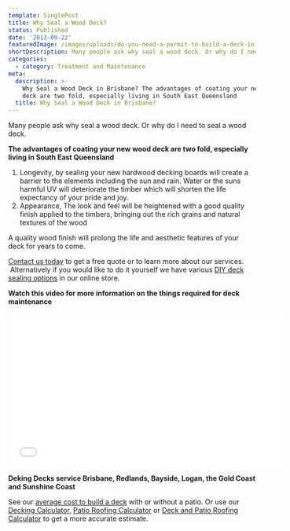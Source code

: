 ```yaml
---
template: SinglePost
title: Why Seal a Wood Deck?
status: Published
date: '2013-09-22'
featuredImage: /images/uploads/do-you-need-a-permit-to-build-a-deck-in-queensland.jpg
shortDescription: Many people ask why seal a wood deck. Or why do I need to seal a wood deck.
categories:
  - category: Treatment and Maintenance
meta:
  description: >-
    Why Seal a Wood Deck in Brisbane? The advantages of coating your new wood
    deck are two fold, especially living in South East Queensland
  title: Why Seal a Wood Deck in Brisbane?
---
```

Many people ask why seal a wood deck. Or why do I need to seal a wood deck.

**The advantages of coating your new wood deck are two fold, especially living in South East Queensland**

1. Longevity, by sealing your new hardwood decking boards will create a barrier to the elements including the sun and rain. Water or the suns harmful UV will deteriorate the timber which will shorten the life expectancy of your pride and joy.
2. Appearance, The look and feel will be heightened with a good quality finish applied to the timbers, bringing out the rich grains and natural textures of the wood

A quality wood finish will prolong the life and aesthetic features of your deck for years to come.

[Contact us today](https://dekingdecks.com.au/contact-us/) to get a free quote or to learn more about our services.  Alternatively if you would like to do it yourself we have various [DIY deck sealing options](https://www.dekingdecks.com.au/product-category/wood-care-products/) in our online store.

**Watch this video for more information on the things required for deck maintenance**

<iframe src="//www.youtube.com/embed/Rly5vANFGaw" width="560" height="315" frameborder="0" allowfullscreen="allowfullscreen"></iframe>

**Deking Decks service Brisbane, Redlands, Bayside, Logan, the Gold Coast and Sunshine Coast**

See our [average cost to build a deck](https://www.dekingdecks.com.au/price-guide/) with or without a patio. Or use our [Decking Calculator](https://www.dekingdecks.com.au/decking-calculator), [Patio Roofing Calculator](https://www.dekingdecks.com.au/patio-calculator/) or [Deck and Patio Roofing Calculator](https://www.dekingdecks.com.au/deck-and-roofing-calculator) to get a more accurate estimate.
